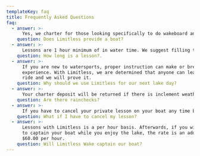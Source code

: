 ```yaml
---
templateKey: faq
title: Frequently Asked Questions
faq:
  - answer: >-
      Yes, we charter for those looking specifically to do wakeboard and wakesurf. If you are planning a bachelor/bachelorette party this is not the service for you.
    question: Does Limitless provide a boat?
  - answer: >-
      Lessons are 1 hour minimum of in water time. We suggest filling the hour with 2 riders.
    question: How long is a lesson?.
  - answer: >-
      If you are new to watersports, proper instruction can make or break the
      experience. With Limitless, we are determined that anyone can learn to
      ride and we will prove it.
    question: Why should we use Limitless for our next lake day?
  - answer: >-
      Your charter deposit will be returned if there is inclement weather preventing your experience from occurring. 
    question: Are there rainchecks?
  - answer: >-
      If you have to cancel your private lesson on your boat any time before there is no charge. If you cancel your boat charter with Limitless before 24 hours of the experience, Limitless will return the 15% deposit. In you cancel within 24 hours you forfeit the deposit.
    question: What if I have to cancel my lesson?
  - answer: >-
      Lessons with Limitless is a per hour basis. Afterwards, if you wish for us
      to captain your boat while you enjoy the lake, the rate is an additional
      $60.00 per hour.
    question: Will Limitless Wake captain our boat?
---
```


